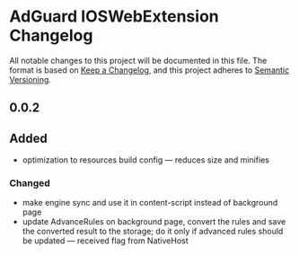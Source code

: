# AdGuard IOSWebExtension Changelog
All notable changes to this project will be documented in this file.
The format is based on [Keep a Changelog](https://keepachangelog.com/en/1.0.0/),
and this project adheres to [Semantic Versioning](https://semver.org/spec/v2.0.0.html).

<!-- TODO: during the libs update, `versionFormat` also should be updated in -->
<!-- AdguardExtension/AdguardApp/UI/ViewControllers/MainTabBar/MainMenu/About/AboutViewController.swift -->


## 0.0.2

## Added

- optimization to resources build config — reduces size and minifies

### Changed

- make engine sync and use it in content-script instead of background page
- update AdvanceRules on background page, convert the rules and save the converted result to the storage; do it only if advanced rules should be updated — received flag from NativeHost
